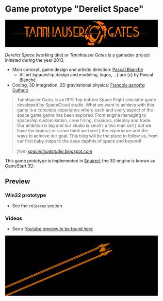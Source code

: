 # Game prototype "Derelict Space"

![title](img/Tannhausergates_tittle02.jpg)

_Derelict Space_ (working title) or _Tannhauser Gates_ is a gamedev project initiated during the year 2013.

- Main concept, game design and artistic direction: [Pascal Blanché](https://www.instagram.com/pascalblanche/)
  - All art (spaceship design and modeling, logos, ...) are (c) by Pascal Blanché. 
- Coding, 3D integration, 2D gravitational physics: [François _astrofra_ Gutherz](https://github.com/astrofra)

> Tannhauser Gates is an RPG Top bottom Space Flight simulator game developed by SpaceCloud studio. What we want to achieve with this game is a complete experience where each and every aspect of the space game genre has been explored. From engine managing to spaceship customisation, crew hiring, missions, roleplay and trade. Our ambition is big and our studio is small ( a two man cell ) but we have the brains ( or so we think we have ) the experience and the ways to achieve our goal. This blog will be the place to follow us, from our first baby steps to the deep depthts of space and beyond!<br><br>
> _from [spacecloudstudio.blogspot.com](http://spacecloudstudio.blogspot.com/)_

This game prototype is implemented in [Squirrel](http://squirrel-lang.org/), the 3D engine is known as [GameStart 3D](https://www.youtube.com/@GameStart3D/videos).<br>

## Preview

### Win32 prototype

- See the `releases` section

### Videos

- See a [Youtube preview to be found here](https://www.youtube.com/watch?v=4-dL8i0V58k)

![travel](img/ship-travel.jpg)
